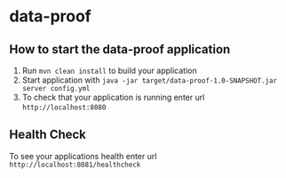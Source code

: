 # data-proof

How to start the data-proof application
---

1. Run `mvn clean install` to build your application
1. Start application with `java -jar target/data-proof-1.0-SNAPSHOT.jar server config.yml`
1. To check that your application is running enter url `http://localhost:8080`

Health Check
---

To see your applications health enter url `http://localhost:8081/healthcheck`
